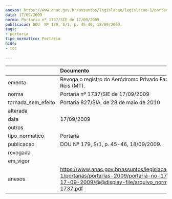 ```yaml
---
anexos: https://www.anac.gov.br/assuntos/legislacao/legislacao-1/portarias/portarias-2009/portaria-no-1737-sie-de-17-09-2009/@@display-file/arquivo_norma/PA2009-1737.pdf
data: 17/09/2009
norma: Portaria nº 1737/SIE de 17/09/2009
publicacao: DOU  Nº 179, S/1, p. 45-46, 18/09/2009.
tags:
- portaria
tipo_normatico: Portaria
hide: 
- toc 
 
---
```


|                    | Documento                                                                                                                                                         |
|:-------------------|:------------------------------------------------------------------------------------------------------------------------------------------------------------------|
| ementa             | Revoga o registro do Aeródromo Privado Fazenda Santo Reis (MT).                                                                                                   |
| norma              | Portaria nº 1737/SIE de 17/09/2009                                                                                                                                |
| tornada_sem_efeito | Portaria 827/SIA, de 28 de maio de 2010                                                                                                                           |
| alterada           |                                                                                                                                                                   |
| data               | 17/09/2009                                                                                                                                                        |
| outros             |                                                                                                                                                                   |
| tipo_normatico     | Portaria                                                                                                                                                          |
| publicacao         | DOU  Nº 179, S/1, p. 45-46, 18/09/2009.                                                                                                                           |
| revogada           |                                                                                                                                                                   |
| em_vigor           |                                                                                                                                                                   |
| anexos             | https://www.anac.gov.br/assuntos/legislacao/legislacao-1/portarias/portarias-2009/portaria-no-1737-sie-de-17-09-2009/@@display-file/arquivo_norma/PA2009-1737.pdf |